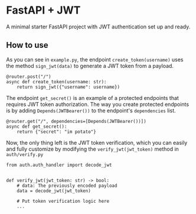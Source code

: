 # FastAPI + JWT

A minimal starter FastAPI project with JWT authentication
set up and ready.

## How to use

As you can see in ```example.py```, 
the endpoint ```create_token(username)```
uses the method ```sign_jwt(data)```
to generate a JWT token from a payload.

```
@router.post("/")
async def create_token(username: str):
    return sign_jwt({"username": username})
```

The endpoint ```get_secret()```
is an example of a protected endpoints
that requires JWT token authorization.
The way you create protected endpoints is by
adding ```Depends(JWTBearer())``` to the endpoint's 
```dependencies```  list.

```
@router.get("/", dependencies=[Depends(JWTBearer())])
async def get_secret():
    return {"secret": "im potato"}
```

Now, the only thing left is the JWT token verification,
which you can easily and fully customize by modifying the
```verify_jwt(jwt_token)``` method in ```auth/verify.py```

```
from auth.auth_handler import decode_jwt


def verify_jwt(jwt_token: str) -> bool:
    # data: The previously encoded payload
    data = decode_jwt(jwt_token)

    # Put token verification logic here
    ...
```
